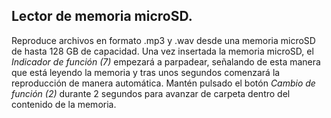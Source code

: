 ## Lector de memoria microSD.

Reproduce archivos en formato .mp3 y .wav   desde una memoria microSD de hasta 128 GB de capacidad. Una vez insertada la memoria microSD, el *Indicador de función (7)* empezará a parpadear, señalando de esta manera que está leyendo la memoria y tras unos segundos comenzará la reproducción de manera automática. Mantén pulsado el botón *Cambio de función (2)* durante 2 segundos para avanzar de carpeta dentro del contenido de la memoria. 
